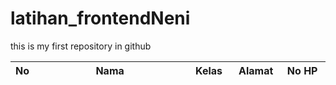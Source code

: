 # latihan_frontendNeni
this is my first repository in github
<!DOCTYPE html>
<html lang="en">
<head>
    <meta charset="UTF-8">
    <meta http-equiv="X-UA-Compatible" content="IE=edge">
    <meta name="viewport" content="width=device-width, initial-scale=1.0">
    <link rel="stylesheet" href="DataTables/datatables.min.css">
    <title>Document</title>
</head>
<body>
    <table id="contoh" class="display">
        <thead>
            <tr>
                <th width="5%">No</th>
                <th width="50%">Nama</th>
                <th width="15%">Kelas</th>
                <th width="15%">Alamat</th>
                <th width="15%">No HP</th>
            </tr>
        </thead>
    </table>
    <script src="DataTables/jQuery-3.6.0/jquery-3.6.0.min.js"></script>
    <script src="DataTables/datatables.min.js"></script>
    <script>
        $(function(){
            var data =[];
            for (let i = 0; i < 100; i++) {
                data.push([i]);
                for (let j = 0; j < 100; j++) {
                    data[i].push[j];                 
                }
            }
            $("#contoh").DataTable({
                responsive : true,
                data : data
            });
        });
    </script>
</body>
</html>
